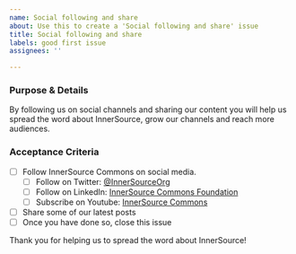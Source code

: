 ```yaml
---
name: Social following and share
about: Use this to create a 'Social following and share' issue
title: Social following and share
labels: good first issue
assignees: ''

---
```


### Purpose & Details

By following us on social channels and sharing our content you will help us spread the word about InnerSource, grow our channels and reach more audiences.

### Acceptance Criteria

- [ ] Follow InnerSource Commons on social media.
  - [ ] Follow on Twitter: [@InnerSourceOrg](http://twitter.com/InnerSourceOrg)
  - [ ] Follow on LinkedIn: [InnerSource Commons Foundation](https://linkedin.com/company/innersourcecommons)
  - [ ] Subscribe on Youtube: [InnerSource Commons](https://www.youtube.com/channel/UCoSPSd6Or4F_vpjo4SmyoEA)
- [ ] Share some of our latest posts
- [ ] Once you have done so, close this issue

Thank you for helping us to spread the word about InnerSource!
